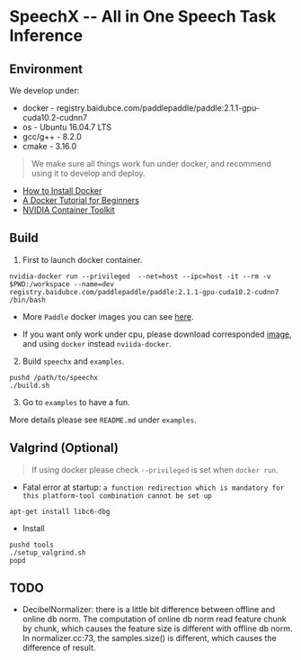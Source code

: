 # SpeechX -- All in One Speech Task Inference 

## Environment

We develop under:
* docker - registry.baidubce.com/paddlepaddle/paddle:2.1.1-gpu-cuda10.2-cudnn7
* os - Ubuntu 16.04.7 LTS
* gcc/g++ - 8.2.0
* cmake - 3.16.0

> We make sure all things work fun under docker, and recommend using it to develop and deploy.

* [How to Install Docker](https://docs.docker.com/engine/install/)
* [A Docker Tutorial for Beginners](https://docker-curriculum.com/)
* [NVIDIA Container Toolkit](https://docs.nvidia.com/datacenter/cloud-native/container-toolkit/overview.html)

## Build

1. First to launch docker container.

```
nvidia-docker run --privileged  --net=host --ipc=host -it --rm -v $PWD:/workspace --name=dev registry.baidubce.com/paddlepaddle/paddle:2.1.1-gpu-cuda10.2-cudnn7 /bin/bash
```

* More `Paddle` docker images you can see [here](https://www.paddlepaddle.org.cn/install/quick?docurl=/documentation/docs/zh/install/docker/linux-docker.html).

* If you want only work under cpu, please download corresponded [image](https://www.paddlepaddle.org.cn/install/quick?docurl=/documentation/docs/zh/install/docker/linux-docker.html), and using `docker` instead `nviida-docker`.


2. Build `speechx` and `examples`.

```
pushd /path/to/speechx
./build.sh
```

3. Go to `examples` to have a fun.

More details please see `README.md` under `examples`.


## Valgrind (Optional)

> If using docker please check `--privileged` is set when `docker run`.

* Fatal error at startup: `a function redirection which is mandatory for this platform-tool combination cannot be set up`
```
apt-get install libc6-dbg
```

* Install

```
pushd tools
./setup_valgrind.sh
popd
```

## TODO

* DecibelNormalizer: there is a little bit difference between offline and online db norm. The computation of online db norm read feature chunk by chunk, which causes the feature size is different with offline db norm. In normalizer.cc:73, the samples.size() is different, which causes the difference of result.
